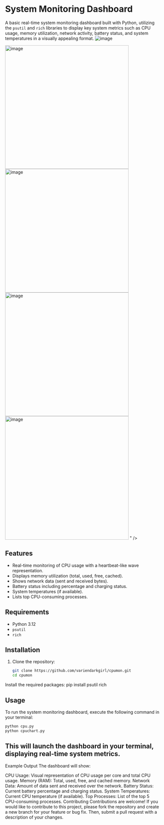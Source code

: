 # System Monitoring Dashboard

A basic real-time system monitoring dashboard built with Python, utilizing the `psutil` and `rich` libraries to display key system metrics such as CPU usage, memory utilization, network activity, battery status, and system temperatures in a visually appealing format.
![image](https://github.com/user-attachments/assets/e2067e74-a67a-486d-9bd6-2bf7b1f0b4b7)

<img width="402" alt="image" src="https://github.com/user-attachments/assets/b78c923c-09ba-4fd8-83f3-9c2f87b354ec" />
<img width="402" alt="image" src="https://github.com/user-attachments/assets/2147e5b0-7868-4791-929b-6644285318e0" />
<img width="402" alt="image" src="https://github.com/user-attachments/assets/0ef5e71a-95fc-4c34-a51a-0f7e91068433" />
<img width="402" alt="image" src="https://github.com/user-attachments/assets/66473c4d-4fa8-48a2-8a53-a0ad55a8f1a8" />
" />


## Features

- Real-time monitoring of CPU usage with a heartbeat-like wave representation.
- Displays memory utilization (total, used, free, cached).
- Shows network data (sent and received bytes).
- Battery status including percentage and charging status.
- System temperatures (if available).
- Lists top CPU-consuming processes.

## Requirements

- Python 3.12
- `psutil`
- `rich`

## Installation

1. Clone the repository:

   ```bash
   git clone https://github.com/variendarkgirl/cpumon.git
   cd cpumon
Install the required packages:
pip install psutil rich
## Usage
To run the system monitoring dashboard, execute the following command in your terminal:

   ```bash
   python cpu.py
   python cpuchart.py
   ```

## This will launch the dashboard in your terminal, displaying real-time system metrics.
Example Output
The dashboard will show:

CPU Usage: Visual representation of CPU usage per core and total CPU usage.
Memory (RAM): Total, used, free, and cached memory.
Network Data: Amount of data sent and received over the network.
Battery Status: Current battery percentage and charging status.
System Temperatures: Current CPU temperature (if available).
Top Processes: List of the top 5 CPU-consuming processes.
Contributing
Contributions are welcome! If you would like to contribute to this project, please fork the repository and create a new branch for your feature or bug fix. Then, submit a pull request with a description of your changes.
